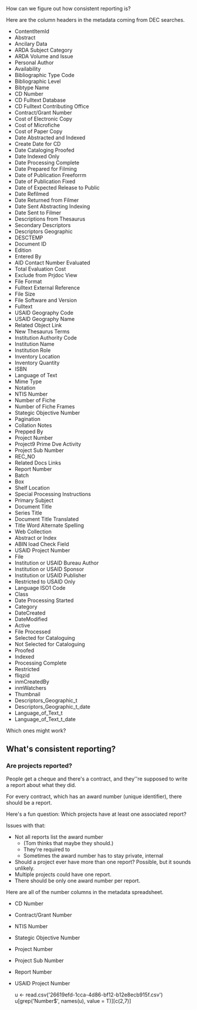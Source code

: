 How can we figure out how consistent reporting is?

Here are the column headers in the metadata coming from DEC searches.

* ContentItemId
* Abstract
* Ancilary Data
* ARDA Subject Category
* ARDA Volume and Issue
* Personal Author
* Availability
* Bibliographic Type Code
* Bibliographic Level
* Bibtype Name
* CD Number
* CD Fulltext Database
* CD Fulltext Contributing Office
* Contract/Grant Number
* Cost of Electronic Copy
* Cost of Microfiche
* Cost of Paper Copy
* Date Abstracted and Indexed
* Create Date for CD
* Date Cataloging Proofed
* Date Indexed Only
* Date Processing Complete
* Date Prepared for Filming
* Date of Publication Freeforrm
* Date of Publication Fixed
* Date of Expected Release to Public
* Date Refilmed
* Date Returned from Filmer
* Date Sent Abstracting Indexing
* Date Sent to Filmer
* Descriptions from Thesaurus
* Secondary Descriptors
* Descriptors Geographic
* DESCTEMP
* Document ID
* Edition
* Entered By
* AID Contact Number Evaluated
* Total Evaluation Cost
* Exclude from Prjdoc View
* File Format
* Fulltext External Reference
* File Size
* File Software and Version
* Fulltext
* USAID Geography Code
* USAID Geography Name
* Related Object Link
* New Thesaurus Terms
* Institution Authority Code
* Institution Name
* Institution Role
* Inventory Location
* Inventory Quantity
* ISBN
* Language of Text
* Mime Type
* Notation
* NTIS Number
* Number of Fiche
* Number of Fiche Frames
* Stategic Objective Number
* Pagination
* Collation Notes
* Prepped By
* Project Number
* Project9 Prime Dve Activity
* Project Sub Number
* REC_NO
* Related Docs Links
* Report Number
* Batch
* Box
* Shelf Location
* Special Processing Instructions
* Primary Subject
* Document Title
* Series Title
* Document Title Translated
* Title Word Alternate Spelling
* Web Collection
* Abstract or Index
* ABIN load Check Field
* USAID Project Number
* File
* Institution or USAID Bureau Author
* Institution or USAID Sponsor
* Institution or USAID Publisher
* Restricted to USAID Only
* Language ISO1 Code
* Class
* Date Processing Started
* Category
* DateCreated
* DateModified
* Active
* File Processed
* Selected for Cataloguing
* Not Selected for Cataloguing
* Proofed
* Indexed
* Processing Complete
* Restricted
* fliqzid
* inmCreatedBy
* inmWatchers
* Thumbnail
* Descriptors_Geographic_t
* Descriptors_Geographic_t_date
* Language_of_Text_t
* Language_of_Text_t_date

Which ones might work?



## What's consistent reporting?

### Are projects reported?
People get a cheque and there's a contract,
and they''re supposed to write a report about what they did.

For every contract, which has an award number
(unique identifier), there should be a report.

Here's a fun question:
Which projects have at least one associated report?

Issues with that:

* Not all reports list the award number
  * (Tom thinks that maybe they should.)
  * They're required to
  * Sometimes the award number has to stay private, internal
* Should a project ever have more than one report?
    Possible, but it sounds unlikely.
* Multiple projects could have one report.
* There should be only one award number per report.

Here are all of the number columns in the metadata spreadsheet.

* CD Number
* Contract/Grant Number
* NTIS Number
* Stategic Objective Number
* Project Number
* Project Sub Number
* Report Number
* USAID Project Number

    u <- read.csv('26619efd-1cca-4d86-bf12-b12e8ecb915f.csv')
    u[grep('Number$', names(u), value = T)][c(2,7)]
